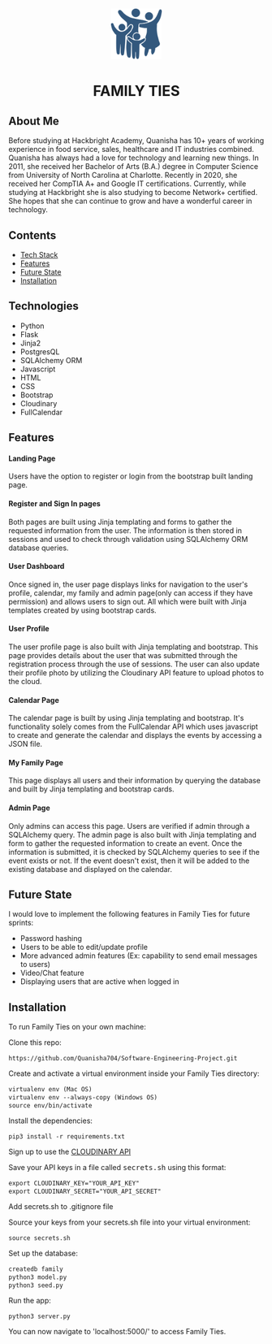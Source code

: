 # <center><img src="static/images/family.png" width="20%" alt="FamilyTies"></center> 
# <center><strong>FAMILY TIES</strong></center>


## About Me
Before studying at Hackbright Academy, Quanisha has 10+ years of working experience in food service, sales, healthcare and IT industries combined. Quanisha has always had a love for technology and learning new things. In 2011, she received her Bachelor of Arts (B.A.) degree in Computer Science from University of North Carolina at Charlotte. Recently in 2020, she received her CompTIA A+ and Google IT certifications. Currently, while studying at Hackbright she is also studying to become Network+ certified. She hopes that she can continue to grow and have a wonderful career in technology.



## Contents
* [Tech Stack](#tech-stack)
* [Features](#features)
* [Future State](#future)
* [Installation](#installation)



## <a name="tech-stack"></a>Technologies
* Python
* Flask
* Jinja2
* PostgresQL
* SQLAlchemy ORM
* Javascript
* HTML
* CSS
* Bootstrap
* Cloudinary
* FullCalendar


## <a name="features"></a>Features

#### Landing Page
Users have the option to register or login from the bootstrap built landing page.

#### Register and Sign In pages
Both pages are built using Jinja templating and forms to gather the requested information from the user. The information is then stored in sessions and used to check through validation using SQLAlchemy ORM database queries. 

#### User Dashboard
Once signed in, the user page displays links for navigation to the user's profile, calendar, my family and admin page(only can access if they have permission) and allows users to sign out. All which were built with Jinja templates created by using bootstrap cards.

#### User Profile
The user profile page is also built with Jinja templating and bootstrap. This page provides details about the user that was submitted through the registration process through the use of sessions. The user can also update their profile photo by utilizing the Cloudinary API feature to upload photos to the cloud.
 
#### Calendar Page
The calendar page is built by using Jinja templating and bootstrap. It's functionality solely comes from the FullCalendar API which uses javascript to create and generate the calendar and displays the events by accessing a JSON file.


#### My Family Page
This page displays all users and their information by querying the database and built by Jinja templating and bootstrap cards. 


#### Admin Page
Only admins can access this page. Users are verified if admin through a SQLAlchemy query. The admin page is also built with Jinja templating and form to gather the requested information to create an event. Once the information is submitted, it is checked by SQLAlchemy queries to see if the event exists or not. If the event doesn't exist, then it will be added to the existing database and displayed on the calendar.


## <a name="future"></a>Future State
I would love to implement the following features in Family Ties for future sprints:
* Password hashing
* Users to be able to edit/update profile
* More advanced admin features (Ex: capability to send email messages to users)
* Video/Chat feature
* Displaying users that are active when logged in


## <a name="installation"></a>Installation
To run Family Ties on your own machine:

Clone this repo:
```
https://github.com/Quanisha704/Software-Engineering-Project.git
```

Create and activate a virtual environment inside your Family Ties directory:
```
virtualenv env (Mac OS)
virtualenv env --always-copy (Windows OS)
source env/bin/activate
```

Install the dependencies:
```
pip3 install -r requirements.txt
```

Sign up to use the [CLOUDINARY API](https://wwww.cloudinary.com)

Save your API keys in a file called <kbd>secrets.sh</kbd> using this format:

```
export CLOUDINARY_KEY="YOUR_API_KEY"
export CLOUDINARY_SECRET="YOUR_API_SECRET"
```

Add secrets.sh to .gitignore file



Source your keys from your secrets.sh file into your virtual environment:

```
source secrets.sh
```

Set up the database:

```
createdb family
python3 model.py
python3 seed.py
```

Run the app:

```
python3 server.py
```

You can now navigate to 'localhost:5000/' to access Family Ties.


